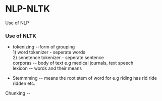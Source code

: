 # NLP-NLTK  
Use of NLP  
  
  
### Use of NLTK  
- tokenizing --form of grouping  
              1) word tokenizer - seperate words  
              2) senetence tokenizer - seperate sentence  
corporas -- body of text e.g medical journals, text speech  
lexicon -- words and their means  
    
- Stemmming -- means the root stem of word for e.g riding has rid ride ridden etc.  
  
Chunking -- 

  
  
  
  

